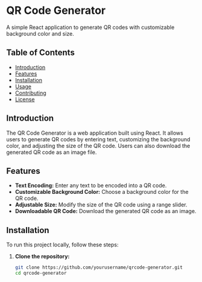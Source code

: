 # QR Code Generator

A simple React application to generate QR codes with customizable background color and size.

## Table of Contents

- [Introduction](#introduction)
- [Features](#features)
- [Installation](#installation)
- [Usage](#usage)
- [Contributing](#contributing)
- [License](#license)

## Introduction

The QR Code Generator is a web application built using React. It allows users to generate QR codes by entering text, customizing the background color, and adjusting the size of the QR code. Users can also download the generated QR code as an image file.

## Features

- **Text Encoding:** Enter any text to be encoded into a QR code.
- **Customizable Background Color:** Choose a background color for the QR code.
- **Adjustable Size:** Modify the size of the QR code using a range slider.
- **Downloadable QR Code:** Download the generated QR code as an image.

## Installation

To run this project locally, follow these steps:

1. **Clone the repository:**
   ```sh
   git clone https://github.com/yourusername/qrcode-generator.git
   cd qrcode-generator
